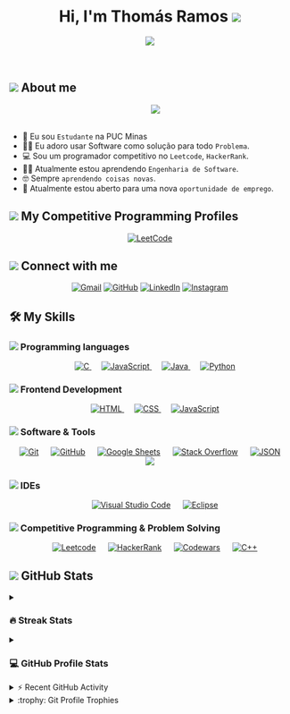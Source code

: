 <h1 align="center">Hi, I'm Thomás Ramos <img src="https://media.giphy.com/media/hvRJCLFzcasrR4ia7z/giphy.gif" width="35"></h1>
<p align="center">
	<a href="https://github.com/DenverCoder1/readme-typing-svg">
		<img src="https://readme-typing-svg.herokuapp.com?font=Time+New+Roman&color=%23C8BE25&size=25&center=true&vCenter=true&width=600&height=100&lines=Estudante+de+Engenharia+de+Software;Apaixonado+por+Tecnologia;Desenvolvedor+Full-Stack;Sempre+aprendendo+novas+coisas">
	</a>
</p>

<br>

## <picture><img src="https://github.com/7oSkaaa/7oSkaaa/blob/main/Images/about_me.gif?raw=true" width="50px"></picture> About me

<picture> <img align="right" src="https://github.com/7oSkaaa/7oSkaaa/blob/main/Images/Right_Side.gif?raw=true" width="250px"></picture>

<br><br>

- :school: Eu sou `Estudante` na PUC Minas  
- :technologist: Eu adoro usar Software como solução para todo `Problema`.  
- :computer: Sou um programador competitivo no `Leetcode`, `HackerRank`.  
- :student: Atualmente estou aprendendo `Engenharia de Software`.  
- :nerd_face: Sempre `aprendendo coisas novas`.  
- :thinking: Atualmente estou aberto para uma nova `oportunidade de emprego`.

## <picture><img src="https://github.com/7oSkaaa/7oSkaaa/blob/main/Images/competitive_programming_profile.png?raw=true" width="40"></picture> My Competitive Programming Profiles

<p align="center">
	<a href="https://leetcode.com/ThomasRamos02/"><img src="https://img.icons8.com/external-tal-revivo-shadow-tal-revivo/50/000000/external-level-up-your-coding-skills-and-quickly-land-a-job-logo-shadow-tal-revivo.png" alt="LeetCode"/></a>
</p>

## <picture><img src="https://github.com/7oSkaaa/7oSkaaa/blob/main/Images/Connect-with-me.gif?raw=true" width="100px"></picture> Connect with me
<p align="center">
	<a href="mailto:Thomasramosoliveira@gmail.com"><img src="https://img.shields.io/badge/gmail-%23EA4335.svg?style=plastic&logo=gmail&logoColor=white" alt="Gmail"/></a>
	<a href="https://github.com/Thomasramos02"><img src="https://img.shields.io/badge/github-%23181717.svg?style=plastic&logo=github&logoColor=white" alt="GitHub"/></a>
	<a href="https://www.linkedin.com/in/ThomasRamosOliveira/"><img src="https://img.shields.io/badge/linkedin-%230A66C2.svg?style=plastic&logo=linkedin&logoColor=white" alt="LinkedIn"/></a>
	<a href="https://www.instagram.com/Thomasramos02/"><img src="https://img.shields.io/badge/instagram-%23E4405F.svg?style=plastic&logo=instagram&logoColor=white" alt="Instagram"/></a>
</p>

## 🛠️ My Skills

### <picture><img src="https://github.com/7oSkaaa/7oSkaaa/blob/main/Images/Programming_Languages.gif?raw=true" width="50px"></picture> Programming languages

<p align="center"> 
  &emsp; 
  <a href="https://www.cprogramming.com/" target="_blank"> 
    <img alt="C" src="https://img.shields.io/badge/C%20-%232370ED.svg?style=plastic&logo=c&logoColor=white">
  </a> 
  &emsp;
  <a href="https://developer.mozilla.org/en-US/docs/Web/JavaScript" target="_blank"> 
     <img alt="JavaScript" src="https://img.shields.io/badge/JavaScript%20-%23F7DF1E.svg?style=plastic&logo=javascript&logoColor=black">
   </a>
  &emsp;
  <a href="https://www.java.com" target="_blank"> 
    <img alt="Java" src="https://img.shields.io/badge/Java-%23007396.svg?style=plastic&logo=java&logoColor=white">
  </a>
  &emsp;
   <a href="https://www.python.org" target="_blank">
    <img alt="Python" src="https://img.shields.io/badge/Python%20-%2314354C.svg?style=plastic&logo=python&logoColor=white">
  </a>
</p>

### <picture><img src="https://github.com/7oSkaaa/7oSkaaa/blob/main/Images/Front_End.gif?raw=true" width="50px"></picture> Frontend Development
<p align="center"> 
  &emsp; 
  <a href="https://www.w3.org/html/" target="_blank"> 
   <img alt="HTML" src="https://img.shields.io/badge/HTML5%20-%23E34F26.svg?style=plastic&logo=html5&logoColor=white">
  </a>   
  &emsp;
  <a href="https://www.w3schools.com/css/" target="_blank">
    <img alt="CSS" src="https://img.shields.io/badge/CSS%20-%231572B6.svg?style=plastic&logo=css3&logoColor=white">
  </a> 
  &emsp;
  <a href="https://developer.mozilla.org/en-US/docs/Web/JavaScript" target="_blank"> 
     <img alt="JavaScript" src="https://img.shields.io/badge/JavaScript%20-%23F7DF1E.svg?style=plastic&logo=javascript&logoColor=black">
   </a>
</p>

### <picture><img src="https://github.com/7oSkaaa/7oSkaaa/blob/main/Images/Software_Tools.gif?raw=true" width="50px"></picture> Software & Tools
 
<p align="center">
  &emsp;
    <a href="#"><img alt="Git" src="https://img.shields.io/badge/Git%20-%23F05033.svg?style=plastic&logo=git&logoColor=white"></a>
  &emsp;
    <a href="#"><img alt="GitHub" src="https://img.shields.io/badge/github-%23181717.svg?style=plastic&logo=github&logoColor=white"></a>
  &emsp;
    <a href="#"><img alt="Google Sheets" src="https://img.shields.io/badge/Google%20Sheets%20-%2334A853.svg?style=plastic&logo=google%20sheets&logoColor=white"></a>
  &emsp;
    <a href="#"><img alt="Stack Overflow" src="https://img.shields.io/badge/-Stack%20Overflow-FE7A16?style=plastic&logo=stack-overflow&logoColor=white"></a>
  &emsp;
    <a href="#"><img alt="JSON" src="https://img.shields.io/badge/json-%23000000.svg?style=plastic&logo=json&logoColor=white"></a>
  &emsp;
    <a href="#"><img src="https://img.shields.io/badge/mysql-%234479A1.svg?&style=plastic&logo=mysql&logoColor=white"/></a>
</p>

### <picture><img src="https://github.com/7oSkaaa/7oSkaaa/blob/main/Images/IDEs.gif?raw=true" width="50px"></picture> IDEs
<p align="center">
  &emsp;
    <a href="#"><img alt="Visual Studio Code" src="https://img.shields.io/badge/Visual%20Studio%20Code-0078d7.svg?style=plastic&logo=visual-studio-code&logoColor=white"></a>
  &emsp;
    <a href="#"><img alt="Eclipse" src="https://img.shields.io/badge/eclipse%20ide-%232C2255.svg?&style=plastic&logo=eclipse%20ide&logoColor=white" /></a>
</p>

### <picture><img src="https://github.com/7oSkaaa/7oSkaaa/blob/main/Images/CP_PS.gif?raw=true" width="50px"></picture> Competitive Programming & Problem Solving
<p align="center">
  &emsp;
    <a href="#"><img alt="Leetcode" src="https://img.shields.io/badge/leetcode-%23F9DC3E.svg?&style=plastic&logo=leetcode&logoColor=black"></a>
  &emsp;
    <a href="#"><img alt="HackerRank" src="https://img.shields.io/badge/HackerRank-2EC866?style=plastic&logo=HackerRank&logoColor=white"></a>
  &emsp;
    <a href="#"><img alt="Codewars" src="https://img.shields.io/badge/Codewars-BAA2B8?style=plastic&logo=Codewars&logoColor=white"></a>
  &emsp;
    <a href="#"><img alt="C++" src="https://img.shields.io/badge/C%2B%2B-00599C.svg?style=plastic&logo=c%2B%2B&logoColor=white"></a>
</p>

## <picture><img src="https://github.com/7oSkaaa/7oSkaaa/blob/main/Images/Statistics.gif?raw=true" width="50px"></picture> GitHub Stats

<details>
    <summary><h3> 🔥 Streak Stats</h3></summary>
    ----
    <p align="center"><img src="https://github-readme-streak-stats.herokuapp.com/?user=Thomasramos02&theme=tokyonight_duo" alt="Thomasramos02" /></p>
</details>

<details>
    <summary><h3>💻 GitHub Profile Stats</h3></summary>
    ----
    <p align="center">
        <a href="https://github.com/anuraghazra/github-readme-stats">
            <img alt="Thomasramos02's Github Stats" src="https://github-readme-stats.vercel.app/api?username=Thomasramos02&show_icons=true&count_private=true&locale=en&theme=tokyonight&layout=compact" height="230px"/>
        </a>
        <img src="https://github-readme-stats.vercel.app/api/top-langs?username=Thomasramos02&langs_count=10&show_icons=true&locale=en&theme=tokyonight" alt="Thomasramos02" height="230px"/>
        <br/>
        <b>Note:</b> Top languages is only a metric of the languages my public code consists of and doesn't reflect experience or skill level.
    </p>
</details>

<details>
    <summary>⚡ Recent GitHub Activity</summary>
    ----
    <a href="https://github.com/Thomasramos02/JavaExercicios">
        <img src="https://github-readme-stats.vercel.app/api/pin/?username=Thomasramos02&repo=JavaExercicios&theme=tokyonight" alt="GitHub Stats" />
    </a>
    ----
    [![Thomasramos02's github activity graph](https://github-readme-activity-graph.cyclic.app/graph?username=Thomasramos02&theme=github)](https://github.com/Thomasramos02/Thomasramos02)
</details>

<details>
    <summary>:trophy: Git Profile Trophies</summary>
    ----
    <p align="center"> 
        <a href="https://github.com/ryo-ma/github-profile-trophy">
            <img src="https://github-profile-trophy.vercel.app/?username=Thomasramos02&layout=compact&theme=tokyonight&column=4&margin-w=15&margin-h=15" alt="Thomasramos02" />
        </a> 
    </p>
    
    <details>
        <summary>My Repositories</summary>
        ---
        <div>
            <p align="center">
                <a href="https://github.com/Thomasramos02/Thomasramos02">
                    <img src="https://github-readme-stats.vercel.app/api/pin/?username=Thomasramos02&repo=Thomasramos02&theme=tokyonight" alt="GitHub Stats" />
                </a>
                <a href="https://github.com/Thomasramos02/Web-Programming-with-JavaScript-Practice">
                    <img src="https://github-readme-stats.vercel.app/api/pin/?username=Thomasramos02&repo=Web-Programming-with-JavaScript-Practice&theme=tokyonight" alt="GitHub Stats" />
                </a>
                <a href="https://github.com/Thomasramos02/Desenvolvimento-e-interfaces-WEB">
                    <img src="https://github-readme-stats.vercel.app/api/pin/?username=Thomasramos02&repo=Desenvolvimento-e-interfaces-WEB&theme=tokyonight" alt="Desenvolvimento e interfaces WEB" />
                </a>
                <a href="https://github.com/Thomasramos02/Algoritmos-em-C">
                    <img src="https://github-readme-stats.vercel.app/api/pin/?username=Thomasramos02&repo=Algoritmos-em-C&theme=tokyonight" alt="Algoritmos em C" />
                </a>
                <a href="https://github.com/Thomasramos02/Prova1--AEDS">
                    <img src="https://github-readme-stats.vercel.app/api/pin/?username=Thomasramos02&repo=Prova1--AEDS&theme=tokyonight" alt="Prova1 AEDS" />
                </a>
                <a href="https://github.com/Thomasramos02/Questoes_maratona">
                    <img src="https://github-readme-stats.vercel.app/api/pin/?username=Thomasramos02&repo=Questoes_maratona&theme=tokyonight" alt="Questões Maratona" />
                </a>
                <a href="https://github.com/Thomasramos02/Hotel-Descanso-Garantido">
                    <img src="https://github-readme-stats.vercel.app/api/pin/?username=Thomasramos02&repo=Hotel-Descanso-Garantido&theme=tokyonight" alt="Hotel Descanso Garantido" />
                </a>
            </p>
        </div>
    </details>

<br/><br/>

## 🐍 A Snake Eating my Contributions Graph
	
<p align = "center">
	<img src = "https://github.com/7oSkaaa/7oSkaaa/blob/output/github-contribution-grid-snake.svg?" alt = "Snake Game"/>
</p>
